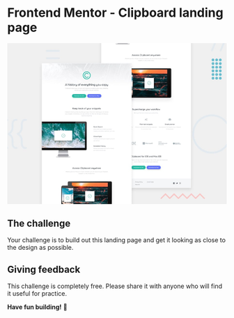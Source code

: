 # Frontend Mentor - Clipboard landing page

![Design preview for the Clipboard landing page coding challenge](./design/desktop-preview.jpg)

## The challenge

Your challenge is to build out this landing page and get it looking as close to the design as possible.


## Giving feedback

This challenge is completely free. Please share it with anyone who will find it useful for practice.

**Have fun building!** 🚀
